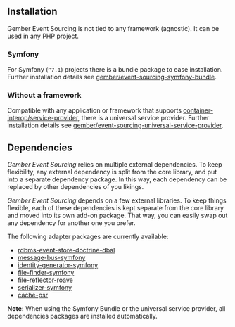 ## Installation
Gember Event Sourcing is not tied to any framework (agnostic).
It can be used in any PHP project.

### Symfony
For Symfony (`^7.1`) projects there is a bundle package to ease installation.
Further installation details see [gember/event-sourcing-symfony-bundle](https://github.com/GemberPHP/event-sourcing-symfony-bundle).

### Without a framework
Compatible with any application or framework that supports [container-interop/service-provider](https://github.com/container-interop/service-provider),
there is a universal service provider.
Further installation details see [gember/event-sourcing-universal-service-provider](https://github.com/GemberPHP/event-sourcing-universal-service-provider).

## Dependencies
_Gember Event Sourcing_ relies on multiple external dependencies. To keep flexibility, any external dependency is split from
the core library, and put into a separate dependency package. In this way, each dependency can be replaced by other dependencies
of you likings.

_Gember Event Sourcing_ depends on a few external libraries. To keep things flexible, each of these dependencies is kept separate 
from the core library and moved into its own add-on package. 
That way, you can easily swap out any dependency for another one you prefer.

The following adapter packages are currently available:
- [rdbms-event-store-doctrine-dbal](https://github.com/GemberPHP/rdbms-event-store-doctrine-dbal)
- [message-bus-symfony](https://github.com/GemberPHP/message-bus-symfony)
- [identity-generator-symfony](https://github.com/GemberPHP/identity-generator-symfony)
- [file-finder-symfony](https://github.com/GemberPHP/file-finder-symfony)
- [file-reflector-roave](https://github.com/GemberPHP/file-reflector-roave)
- [serializer-symfony](https://github.com/GemberPHP/serializer-symfony)
- [cache-psr](https://github.com/GemberPHP/cache-psr)

**Note:** When using the Symfony Bundle or the universal service provider, all dependencies packages are installed automatically.